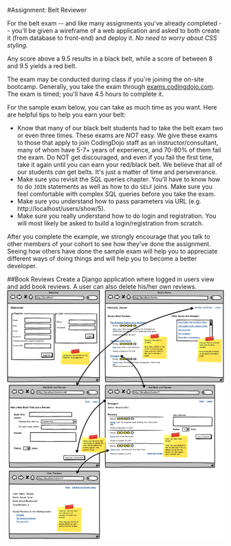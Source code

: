 #Assignment: Belt Reviewer

For the belt exam -- and like many assignments you've already completed -- you'll be given a wireframe of a web application and asked to both create it (from database to front-end) and deploy it. *No need to worry about CSS styling.*

Any score above a 9.5 results in a black belt, while a score of between 8 and 9.5 yields a red belt.

The exam may be conducted during class if you're joining the on-site bootcamp. Generally, you take the exam through [exams.codingdojo.com](http://exams.codingdojo.com). The exam is timed; you'll have 4.5 hours to complete it.

For the sample exam below, you can take as much time as you want. Here are helpful tips to help you earn your belt:

+ Know that many of our black belt students had to take the belt exam two or even three times. These exams are *NOT* easy. We give these exams to those that apply to join CodingDojo staff as an instructor/consultant, many of whom have 5-7+ years of experience, and 70-80% of them fail the exam. Do NOT get discouraged, and even if you fail the first time, take it again until you can earn your red/black belt. We believe that all of our students *can* get belts. It's just a matter of time and perseverance.
+ Make sure you revisit the SQL queries chapter. You'll have to know how to do `JOIN` statements as well as how to do `SELF` joins. Make sure you feel comfortable with complex SQL queries before you take the exam.
+ Make sure you understand how to pass parameters via URL (e.g. http://localhost/users/show/5).
+ Make sure you really understand how to do login and registration. You will most likely be asked to build a login/registration from scratch.

After you complete the example, we strongly encourage that you talk to other members of your cohort to see how they've done the assignment. Seeing how others have done the sample exam will help you to appreciate different ways of doing things and will help you to become a better developer.

##Book Reviews
Create a Django application where logged in users view and add book reviews. A user can also delete his/her own reviews.
![Courses](/sample1-books.png "Courses")
